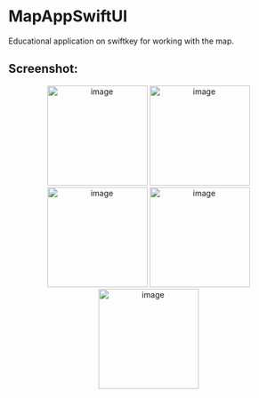 # MapAppSwiftUI

Educational application on swiftkey for working with the map.

## Screenshot:
<p float="left" align="center">
<img width="180" alt="image" src="https://user-images.githubusercontent.com/34194992/209246827-1087c8a7-0756-4ed9-8c11-3b672dd7d3ab.png">
<img width="180" alt="image" src="https://user-images.githubusercontent.com/34194992/209246789-9d384c6b-1c52-4027-b8f7-f59695cccd33.png">
<img width="180" alt="image" src="https://user-images.githubusercontent.com/34194992/209246733-128f5d8f-445b-4b53-97e0-845a7142cdfd.png">
<img width="180" alt="image" src="https://user-images.githubusercontent.com/34194992/209246764-73382eea-dcb1-4f2f-9d49-d2ce7054cab0.png">
<img width="180" alt="image" src="https://user-images.githubusercontent.com/34194992/209246741-c9dc78ca-7217-4ed9-ac66-4f434458eae8.png">

</p>
